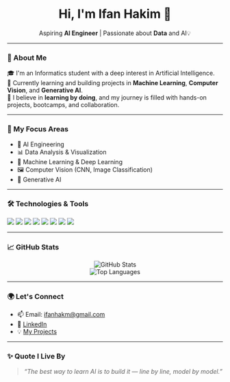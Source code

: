 <h1 align="center">Hi, I'm Ifan Hakim 👋</h1>
<p align="center">
  Aspiring <strong>AI Engineer</strong> | Passionate about <strong>Data</strong> and <strongReal-World Impact</strong>AI💡
</p>

---

### 🚀 About Me

🎓 I'm an Informatics student with a deep interest in Artificial Intelligence. <br>
💼 Currently learning and building projects in **Machine Learning**, **Computer Vision**, and **Generative AI**.  
🌱 I believe in **learning by doing**, and my journey is filled with hands-on projects, bootcamps, and collaboration.

---

### 🧠 My Focus Areas

- 🔬 AI Engineering
- 📊 Data Analysis & Visualization
- 🧩 Machine Learning & Deep Learning
- 🖼️ Computer Vision (CNN, Image Classification)
- 🧠 Generative AI

---

### 🛠️ Technologies & Tools

<p align="left">
  <img src="https://img.shields.io/badge/Python-3776AB?style=flat&logo=python&logoColor=white" />
  <img src="https://img.shields.io/badge/TensorFlow-FF6F00?style=flat&logo=tensorflow&logoColor=white" />
  <img src="https://img.shields.io/badge/PyTorch-EE4C2C?style=flat&logo=pytorch&logoColor=white" />
  <img src="https://img.shields.io/badge/Scikit--Learn-F7931E?style=flat&logo=scikit-learn&logoColor=white" />
  <img src="https://img.shields.io/badge/Streamlit-FF4B4B?style=flat&logo=streamlit&logoColor=white" />
  <img src="https://img.shields.io/badge/VS%20Code-007ACC?style=flat&logo=visual-studio-code&logoColor=white" />
  <img src="https://img.shields.io/badge/Git-F05032?style=flat&logo=git&logoColor=white" />
  <img src="https://img.shields.io/badge/Metabase-509EE3?style=flat&logo=data&logoColor=white" />
</p>

---

### 📈 GitHub Stats

<p align="center">
  <img src="https://github-readme-stats.vercel.app/api?username=ifanhakm&show_icons=true&theme=radical" alt="GitHub Stats" />
  <br/>
  <img src="https://github-readme-stats.vercel.app/api/top-langs/?username=ifanhakm&layout=compact&theme=radical" alt="Top Languages" />
</p>

---

### 🌍 Let's Connect

- 📫 Email: ifanhakm@gmail.com
- 💼 [LinkedIn](https://www.linkedin.com/in/ifanhakim/)  
- 💡 [My Projects](https://github.com/ifanhakm?tab=repositories)

---

### ✨ Quote I Live By
> *“The best way to learn AI is to build it — line by line, model by model.”*
